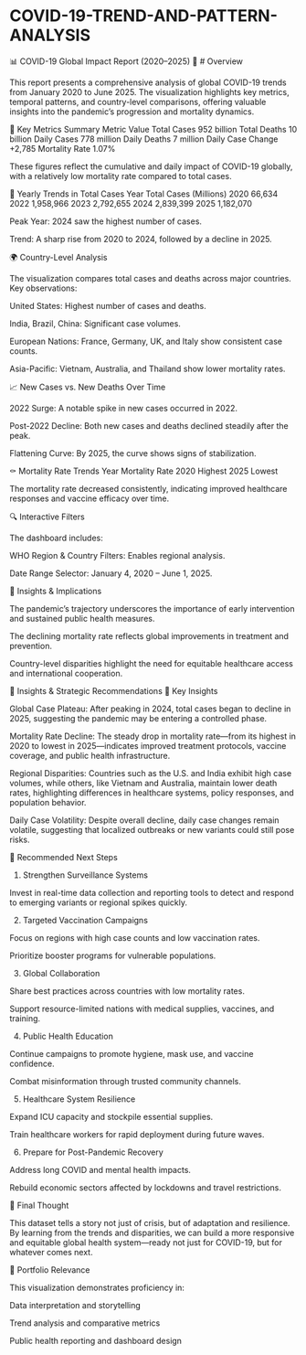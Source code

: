 # COVID-19-TREND-AND-PATTERN-ANALYSIS

📊 COVID-19 Global Impact Report (2020–2025)
🧩 # Overview

This report presents a comprehensive analysis of global COVID-19 trends from January 2020 to June 2025. The visualization highlights key metrics, temporal patterns, and country-level comparisons, offering valuable insights into the pandemic’s progression and mortality dynamics.



📌 Key Metrics Summary
Metric	Value
Total Cases	952 billion
Total Deaths	10 billion
Daily Cases	778 million
Daily Deaths	7 million
Daily Case Change	+2,785
Mortality Rate	1.07%



These figures reflect the cumulative and daily impact of COVID-19 globally, with a relatively low mortality rate compared to total cases.



📅 Yearly Trends in Total Cases
Year	Total Cases (Millions)
2020	66,634
2022	1,958,966
2023	2,792,655
2024	2,839,399
2025	1,182,070



Peak Year: 2024 saw the highest number of cases.

Trend: A sharp rise from 2020 to 2024, followed by a decline in 2025.



🌍 Country-Level Analysis

The visualization compares total cases and deaths across major countries. Key observations:

United States: Highest number of cases and deaths.

India, Brazil, China: Significant case volumes.

European Nations: France, Germany, UK, and Italy show consistent case counts.

Asia-Pacific: Vietnam, Australia, and Thailand show lower mortality rates.



📈 New Cases vs. New Deaths Over Time

2022 Surge: A notable spike in new cases occurred in 2022.

Post-2022 Decline: Both new cases and deaths declined steadily after the peak.

Flattening Curve: By 2025, the curve shows signs of stabilization.



⚰️ Mortality Rate Trends
Year	Mortality Rate
2020	Highest
2025	Lowest



The mortality rate decreased consistently, indicating improved healthcare responses and vaccine efficacy over time.



🔍 Interactive Filters

The dashboard includes:

WHO Region & Country Filters: Enables regional analysis.

Date Range Selector: January 4, 2020 – June 1, 2025.



🧠 Insights & Implications

The pandemic’s trajectory underscores the importance of early intervention and sustained public health measures.

The declining mortality rate reflects global improvements in treatment and prevention.

Country-level disparities highlight the need for equitable healthcare access and international cooperation.



🔮 Insights & Strategic Recommendations
🧠 Key Insights

Global Case Plateau: After peaking in 2024, total cases began to decline in 2025, suggesting the pandemic may be entering a controlled phase.

Mortality Rate Decline: The steady drop in mortality rate—from its highest in 2020 to lowest in 2025—indicates improved treatment protocols, vaccine coverage, and public health infrastructure.

Regional Disparities: Countries such as the U.S. and India exhibit high case volumes, while others, like Vietnam and Australia, maintain lower death rates, highlighting differences in healthcare systems, policy responses, and population behavior.

Daily Case Volatility: Despite overall decline, daily case changes remain volatile, suggesting that localized outbreaks or new variants could still pose risks.



🚀 Recommended Next Steps
1. Strengthen Surveillance Systems

Invest in real-time data collection and reporting tools to detect and respond to emerging variants or regional spikes quickly.

2. Targeted Vaccination Campaigns

Focus on regions with high case counts and low vaccination rates.

Prioritize booster programs for vulnerable populations.

3. Global Collaboration

Share best practices across countries with low mortality rates.

Support resource-limited nations with medical supplies, vaccines, and training.

4. Public Health Education

Continue campaigns to promote hygiene, mask use, and vaccine confidence.

Combat misinformation through trusted community channels.

5. Healthcare System Resilience

Expand ICU capacity and stockpile essential supplies.

Train healthcare workers for rapid deployment during future waves.

6. Prepare for Post-Pandemic Recovery

Address long COVID and mental health impacts.

Rebuild economic sectors affected by lockdowns and travel restrictions.



🧭 Final Thought

This dataset tells a story not just of crisis, but of adaptation and resilience. By learning from the trends and disparities, we can build a more responsive and equitable global health system—ready not just for COVID-19, but for whatever comes next.



📁 Portfolio Relevance

This visualization demonstrates proficiency in:

Data interpretation and storytelling

Trend analysis and comparative metrics

Public health reporting and dashboard design


